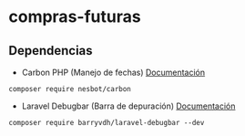 # compras-futuras

## Dependencias

-   Carbon PHP (Manejo de fechas) [Documentación](https://carbon.nesbot.com/)

```
composer require nesbot/carbon
```

-   Laravel Debugbar (Barra de depuración) [Documentación](https://github.com/barryvdh/laravel-debugbar)

```
composer require barryvdh/laravel-debugbar --dev
```
